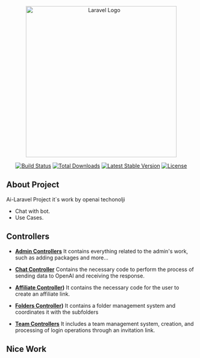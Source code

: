 <p align="center"><a href="https://laravel.com" target="_blank"><img src="https://raw.githubusercontent.com/laravel/art/master/logo-lockup/5%20SVG/2%20CMYK/1%20Full%20Color/laravel-logolockup-cmyk-red.svg" width="400" alt="Laravel Logo"></a></p>

<p align="center">
<a href="https://travis-ci.org/laravel/framework"><img src="https://travis-ci.org/laravel/framework.svg" alt="Build Status"></a>
<a href="https://packagist.org/packages/laravel/framework"><img src="https://img.shields.io/packagist/dt/laravel/framework" alt="Total Downloads"></a>
<a href="https://packagist.org/packages/laravel/framework"><img src="https://img.shields.io/packagist/v/laravel/framework" alt="Latest Stable Version"></a>
<a href="https://packagist.org/packages/laravel/framework"><img src="https://img.shields.io/packagist/l/laravel/framework" alt="License"></a>
</p>

## About Project

Ai-Laravel Project it`s work by openai techonolji
- Chat with bot.
- Use Cases.


## Controllers

- **[Admin Controllers]([https://vehikl.com/](https://github.com/abdulselam-muhammed/ai-laravel/tree/master/src/Http/Controllers/Admin))**
It contains everything related to the admin's work, such as adding packages and more...

- **[Chat Controller]([https://vehikl.com/](https://github.com/abdulselam-muhammed/ai-laravel/blob/master/src/Http/Controllers/User/ChatController.php))**
Contains the necessary code to perform the process of sending data to OpenAI and receiving the response.

- **[Affiliate Controller]([https://vehikl.com/](https://github.com/abdulselam-muhammed/ai-laravel/blob/master/src/Http/Controllers/User/AffiliateController.php)))**
It contains the necessary code for the user to create an affiliate link.

- **[Folders Controller]([[https://vehikl.com/](https://github.com/abdulselam-muhammed/ai-laravel/blob/master/src/Http/Controllers/User/Folders.php)))**
It contains a folder management system and coordinates it with the subfolders
- **[Team Controllers]([https://vehikl.com/](https://github.com/abdulselam-muhammed/ai-laravel/tree/master/src/Http/Controllers/User/Team))**
It includes a team management system, creation, and processing of login operations through an invitation link.



## Nice Work

